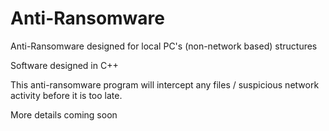 # Anti-Ransomware
Anti-Ransomware designed for local PC's (non-network based) structures


Software designed in C++


This anti-ransomware program will intercept any files / suspicious network activity before it is too late. 

More details coming soon
